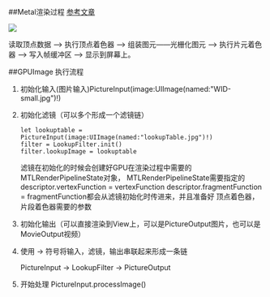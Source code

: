 ##Metal渲染过程 [参考文章](https://www.coderzhou.com/2019/02/02/Metal%E5%AD%A6%E4%B9%A0(%E4%BA%8C)%EF%BC%9A%E6%B8%B2%E6%9F%93%E8%BF%87%E7%A8%8B/)

![](https://developer.apple.com/library/archive/documentation/Miscellaneous/Conceptual/MetalProgrammingGuide/Art/gfx-pipeline_2x.png)

读取顶点数据 —> 执行顶点着色器 —> 组装图元——光栅化图元 —> 执行片元着色器 —> 写入帧缓冲区 —> 显示到屏幕上。

##GPUImage 执行流程

1. 初始化输入(图片输入)PictureInput(image:UIImage(named:"WID-small.jpg")!)
2. 初始化滤镜（可以多个形成一个滤镜链）

	```
	let lookuptable = PictureInput(image:UIImage(named:"lookupTable.jpg")!)
	filter = LookupFilter.init()
	filter.lookupImage = lookuptable
	```
	滤镜在初始化的时候会创建好GPU在渲染过程中需要的MTLRenderPipelineState对象，
   MTLRenderPipelineState需要指定的descriptor.vertexFunction = vertexFunction
    descriptor.fragmentFunction = fragmentFunction都会从滤镜初始化时传进来，并且准备好
    顶点着色器，片段着色器需要的参数
3. 初始化输出（可以直接渲染到View上，可以是PictureOutput图片，也可以是MovieOutput视频）
4. 使用 -> 符号将输入，滤镜，输出串联起来形成一条链
	
	PictureInput -> LookupFilter -> PictureOutput
5. 开始处理 PictureInput.processImage()
 